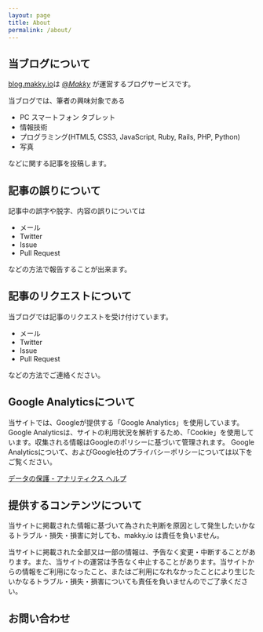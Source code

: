 ```yaml
---
layout: page
title: About
permalink: /about/
---
```


## 当ブログについて

[blog.makky.io](http://blog.makky.io)は
[@_Makky_](https://twitter.com/_Makky_)
が運営するブログサービスです。

当ブログでは、筆者の興味対象である

- PC スマートフォン タブレット
- 情報技術
- プログラミング(HTML5, CSS3, JavaScript, Ruby, Rails, PHP, Python)
- 写真

などに関する記事を投稿します。

## 記事の誤りについて
記事中の誤字や脱字、内容の誤りについては

- メール
- Twitter
- Issue
- Pull Request

などの方法で報告することが出来ます。

## 記事のリクエストについて
当ブログでは記事のリクエストを受け付けています。

- メール
- Twitter
- Issue
- Pull Request

などの方法でご連絡ください。

## Google Analyticsについて
当サイトでは、Googleが提供する「Google Analytics」を使用しています。Google Analyticsは、サイトの利用状況を解析するため、「Cookie」を使用しています。収集される情報はGoogleのポリシーに基づいて管理されます。
Google Analyticsについて、およびGoogle社のプライバシーポリシーについては以下をご覧ください。

[データの保護 - アナリティクス ヘルプ](https://support.google.com/analytics/answer/6004245?hl=ja)

## 提供するコンテンツについて
当サイトに掲載された情報に基づいて為された判断を原因として発生したいかなるトラブル・損失・損害に対しても、makky.io は責任を負いません。

当サイトに掲載された全部又は一部の情報は、予告なく変更・中断することがあります。また、当サイトの運営は予告なく中止することがあります。当サイトからの情報をご利用になったこと、またはご利用になれなかったことにより生じたいかなるトラブル・損失・損害についても責任を負いませんのでご了承ください。
## お問い合わせ

